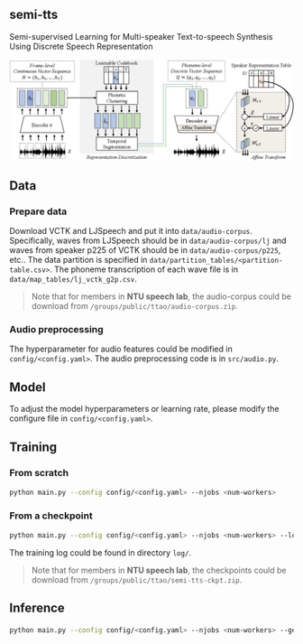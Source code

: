 ## semi-tts
Semi-supervised Learning for Multi-speaker Text-to-speech Synthesis Using Discrete Speech Representation
<p align="center">
  <img src="illustration.png">
</p>

## Data
### Prepare data
Download VCTK and LJSpeech and put it into `data/audio-corpus`. Specifically, waves from LJSpeech should be in `data/audio-corpus/lj` and waves from speaker p225 of VCTK should be in `data/audio-corpus/p225`, etc..
The data partition is specified in `data/partition_tables/<partition-table.csv>`.
The phoneme transcription of each wave file is in `data/map_tables/lj_vctk_g2p.csv`.
>Note that for members in **NTU speech lab**, the audio-corpus could be download from `/groups/public/ttao/audio-corpus.zip`.

### Audio preprocessing
The hyperparameter for audio features could be modified in `config/<config.yaml>`.
The audio preprocessing code is in `src/audio.py`.

## Model
To adjust the model hyperparameters or learning rate, please modify the configure file in `config/<config.yaml>`.

## Training
### From scratch
```sh
python main.py --config config/<config.yaml> --njobs <num-workers>
```
### From a checkpoint
```sh
python main.py --config config/<config.yaml> --njobs <num-workers> --load <checkpoint-path>
```
The training log could be found in directory `log/`.
>Note that for members in **NTU speech lab**, the checkpoints could be download from `/groups/public/ttao/semi-tts-ckpt.zip`.

## Inference
```sh
python main.py --config config/<config.yaml> --njobs <num-workers> --gen-specgram
```
